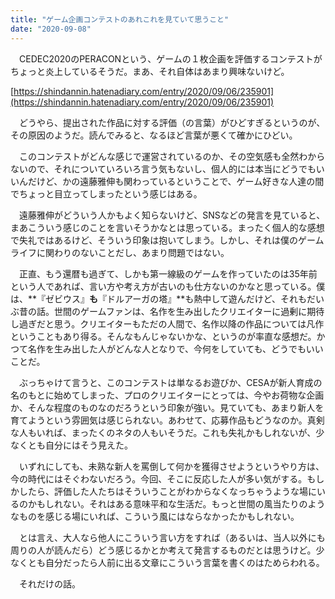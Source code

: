 ```yaml
---
title: "ゲーム企画コンテストのあれこれを見ていて思うこと"
date: "2020-09-08"
---
```


　CEDEC2020のPERACONという、ゲームの１枚企画を評価するコンテストがちょっと炎上しているそうだ。まあ、それ自体はあまり興味ないけど。

[https://shindannin.hatenadiary.com/entry/2020/09/06/235901](https://shindannin.hatenadiary.com/entry/2020/09/06/235901)

　どうやら、提出された作品に対する評価（の言葉）がひどすぎるというのが、その原因のようだ。読んでみると、なるほど言葉が悪くて確かにひどい。

　このコンテストがどんな感じで運営されているのか、その空気感も全然わからないので、それについていろいろ言う気もないし、個人的には本当にどうでもいいんだけど、かの遠藤雅伸も関わっているということで、ゲーム好きな人達の間でちょっと目立ってしまったという感じはある。

　遠藤雅伸がどういう人かもよく知らないけど、SNSなどの発言を見ていると、まあこういう感じのことを言いそうかなとは思っている。まったく個人的な感想で失礼ではあるけど、そういう印象は抱いてしまう。しかし、それは僕のゲームライフに関わりのないことだし、あまり問題ではない。

　正直、もう還暦も過ぎて、しかも第一線級のゲームを作っていたのは35年前という人であれば、言い方や考え方が古いのも仕方ないのかなと思っている。僕は、**『ゼビウス』**も**『ドルアーガの塔』**も熱中して遊んだけど、それもだいぶ昔の話。世間のゲームファンは、名作を生み出したクリエイターに過剰に期待し過ぎだと思う。クリエイターもただの人間で、名作以降の作品については凡作ということもあり得る。そんなもんじゃないかな、というのが率直な感想だ。かつて名作を生み出した人がどんな人となりで、今何をしていても、どうでもいいことだ。

　ぶっちゃけて言うと、このコンテストは単なるお遊びか、CESAが新人育成の名のもとに始めてしまった、プロのクリエイターにとっては、今やお荷物な企画か、そんな程度のものなのだろうという印象が強い。見ていても、あまり新人を育てようという雰囲気は感じられない。あわせて、応募作品もどうなのか。真剣な人もいれば、まったくのネタの人もいそうだ。これも失礼かもしれないが、少なくとも自分にはそう見えた。

　いずれにしても、未熟な新人を罵倒して何かを獲得させようというやり方は、今の時代にはそぐわないだろう。今回、そこに反応した人が多い気がする。もしかしたら、評価した人たちはそういうことがわからなくなっちゃうような場にいるのかもしれない。それはある意味平和な生活だ。もっと世間の風当たりのようなものを感じる場にいれば、こういう風にはならなかったかもしれない。

　とは言え、大人なら他人にこういう言い方をすれば（あるいは、当人以外にも周りの人が読んだら）どう感じるかとか考えて発言するものだとは思うけど。少なくとも自分だったら人前に出る文章にこういう言葉を書くのはためらわれる。

　それだけの話。
